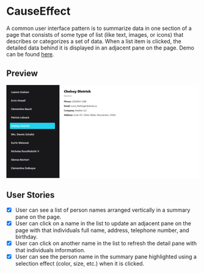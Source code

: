 # CauseEffect

A common user interface pattern is to summarize data in one section of a page that consists of some type of list (like text, images, or icons) that describes or categorizes a set of data. When a list item is clicked, the detailed data behind it is displayed in an adjacent pane on the page. Demo can be found [here](https://jamoliddinsaidov.github.io/practice-projects/1-beginner/05_cause_effect/index.html).

## Preview

![Input Example](./images/demo.png 'Preview')

## User Stories

- [x] User can see a list of person names arranged vertically in a summary pane on the page.
- [x] User can click on a name in the list to update an adjacent pane on the page with that individuals full name, address, telephone number, and birthday.
- [x] User can click on another name in the list to refresh the detail pane with that individuals information.
- [x] User can see the person name in the summary pane highlighted using a selection effect (color, size, etc.) when it is clicked.
